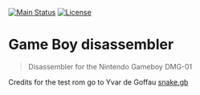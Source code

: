 [![Main Status](https://img.shields.io/github/workflow/status/ericwoude/gameboy-disassembler/main?style=social)](https://github.com/ericwoude/gameboy-disassembler/actions/workflows/main.yml)
[![License](https://img.shields.io/github/license/ericwoude/gameboy-disassembler?style=social)](https://github.com/ericwoude/gameboy-disassembler/blob/main/LICENSE)

# Game Boy disassembler
> Disassembler for the Nintendo Gameboy DMG-01


Credits for the test rom go to Yvar de Goffau [snake.gb](https://forums.nesdev.org/viewtopic.php?f=20&t=16787)